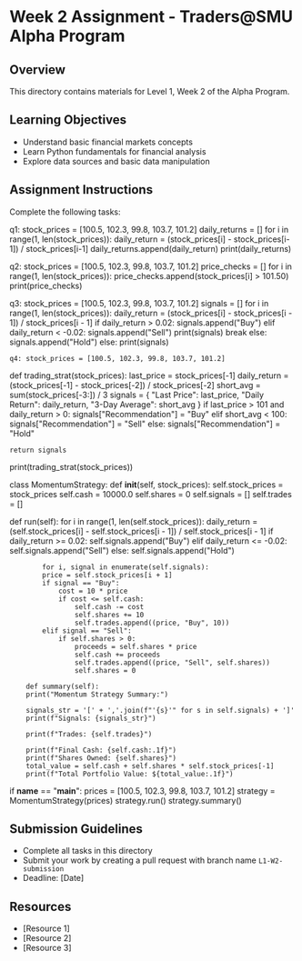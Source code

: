# Week 2 Assignment - Traders@SMU Alpha Program

## Overview

This directory contains materials for Level 1, Week 2 of the Alpha Program.

## Learning Objectives

- Understand basic financial markets concepts
- Learn Python fundamentals for financial analysis
- Explore data sources and basic data manipulation

## Assignment Instructions

Complete the following tasks:

q1: stock_prices = [100.5, 102.3, 99.8, 103.7, 101.2]
daily_returns = []
for i in range(1, len(stock_prices)):
    daily_return = (stock_prices[i] - stock_prices[i-1]) / stock_prices[i-1]
    daily_returns.append(daily_return)
print(daily_returns)

q2: stock_prices = [100.5, 102.3, 99.8, 103.7, 101.2]
price_checks = []
for i in range(1, len(stock_prices)):
    price_checks.append(stock_prices[i] > 101.50)
print(price_checks)

q3: stock_prices = [100.5, 102.3, 99.8, 103.7, 101.2]
signals = []
for i in range(1, len(stock_prices)):
    daily_return = (stock_prices[i] - stock_prices[i - 1]) / stock_prices[i - 1]
    if daily_return > 0.02:
        signals.append("Buy")
    elif daily_return < -0.02:
        signals.append("Sell")
        print(signals)
        break
    else:
        signals.append("Hold")
else:
    print(signals)

    q4: stock_prices = [100.5, 102.3, 99.8, 103.7, 101.2]
def trading_strat(stock_prices):
    last_price = stock_prices[-1]
    daily_return = (stock_prices[-1] - stock_prices[-2]) / stock_prices[-2]
    short_avg = sum(stock_prices[-3:]) / 3
    signals = {
            "Last Price": last_price, 
            "Daily Return": daily_return, 
            "3-Day Average": short_avg
    }
    if last_price > 101 and daily_return > 0:
        signals["Recommendation"] = "Buy"
    elif short_avg < 100:
        signals["Recommendation"] = "Sell"
    else:
        signals["Recommendation"] = "Hold"

    return signals
print(trading_strat(stock_prices))

class MomentumStrategy:
    def __init__(self, stock_prices):
        self.stock_prices = stock_prices
        self.cash = 10000.0
        self.shares = 0
        self.signals = []
        self.trades = []

def run(self):
        for i in range(1, len(self.stock_prices)):
            daily_return = (self.stock_prices[i] - self.stock_prices[i - 1]) / self.stock_prices[i - 1]
            if daily_return >= 0.02:
                self.signals.append("Buy")
            elif daily_return <= -0.02:
                self.signals.append("Sell")
            else:
                self.signals.append("Hold")

            for i, signal in enumerate(self.signals):
            price = self.stock_prices[i + 1]
            if signal == "Buy":
                cost = 10 * price
                if cost <= self.cash:
                    self.cash -= cost
                    self.shares += 10
                    self.trades.append((price, "Buy", 10))
            elif signal == "Sell":
                if self.shares > 0:
                    proceeds = self.shares * price
                    self.cash += proceeds
                    self.trades.append((price, "Sell", self.shares))
                    self.shares = 0

        def summary(self):
        print("Momentum Strategy Summary:")
        
        signals_str = '[' + ','.join(f"'{s}'" for s in self.signals) + ']'
        print(f"Signals: {signals_str}")
        
        print(f"Trades: {self.trades}")

        print(f"Final Cash: {self.cash:.1f}")
        print(f"Shares Owned: {self.shares}")
        total_value = self.cash + self.shares * self.stock_prices[-1]
        print(f"Total Portfolio Value: ${total_value:.1f}")


if __name__ == "__main__":
    prices = [100.5, 102.3, 99.8, 103.7, 101.2]
    strategy = MomentumStrategy(prices)
    strategy.run()
    strategy.summary()



## Submission Guidelines

- Complete all tasks in this directory
- Submit your work by creating a pull request with branch name `L1-W2-submission`
- Deadline: [Date]

## Resources

- [Resource 1]
- [Resource 2]
- [Resource 3] 
